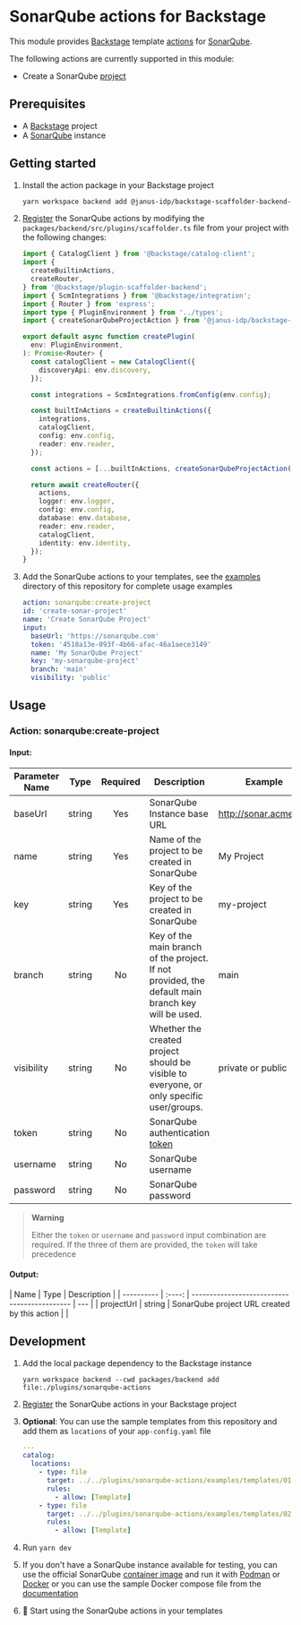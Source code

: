 # SonarQube actions for Backstage

This module provides [Backstage](https://backstage.io/) template [actions](https://backstage.io/docs/features/software-templates/builtin-actions) for [SonarQube](https://docs.sonarqube.org/latest/).

The following actions are currently supported in this module:

- Create a SonarQube [project](https://docs.sonarqube.org/latest/user-guide/project-page/)

## Prerequisites

- A [Backstage](https://backstage.io/docs/getting-started/) project
- A [SonarQube](https://docs.sonarqube.org/latest/) instance

## Getting started

1. Install the action package in your Backstage project
   ```bash
   yarn workspace backend add @janus-idp/backstage-scaffolder-backend-module-sonarqube
   ```
2. [Register](https://backstage.io/docs/features/software-templates/writing-custom-actions#registering-custom-actions) the SonarQube actions by modifying the `packages/backend/src/plugins/scaffolder.ts` file from your project with the following changes:

   ```ts
   import { CatalogClient } from '@backstage/catalog-client';
   import {
     createBuiltinActions,
     createRouter,
   } from '@backstage/plugin-scaffolder-backend';
   import { ScmIntegrations } from '@backstage/integration';
   import { Router } from 'express';
   import type { PluginEnvironment } from '../types';
   import { createSonarQubeProjectAction } from '@janus-idp/backstage-scaffolder-backend-module-sonarqube';

   export default async function createPlugin(
     env: PluginEnvironment,
   ): Promise<Router> {
     const catalogClient = new CatalogClient({
       discoveryApi: env.discovery,
     });

     const integrations = ScmIntegrations.fromConfig(env.config);

     const builtInActions = createBuiltinActions({
       integrations,
       catalogClient,
       config: env.config,
       reader: env.reader,
     });

     const actions = [...builtInActions, createSonarQubeProjectAction()];

     return await createRouter({
       actions,
       logger: env.logger,
       config: env.config,
       database: env.database,
       reader: env.reader,
       catalogClient,
       identity: env.identity,
     });
   }
   ```

3. Add the SonarQube actions to your templates, see the [examples](./examples/templates) directory of this repository for complete usage examples
   ```yaml
   action: sonarqube:create-project
   id: 'create-sonar-project'
   name: 'Create SonarQube Project'
   input:
     baseUrl: 'https://sonarqube.com'
     token: '4518a13e-093f-4b66-afac-46a1aece3149'
     name: 'My SonarQube Project'
     key: 'my-sonarqube-project'
     branch: 'main'
     visibility: 'public'
   ```

## Usage

### Action: sonarqube:create-project

#### Input:

| Parameter Name |  Type  | Required | Description                                                                                                              | Example               |
| -------------- | :----: | :------: | ------------------------------------------------------------------------------------------------------------------------ | --------------------- |
| baseUrl        | string |   Yes    | SonarQube Instance base URL                                                                                              | http://sonar.acme.org |
| name           | string |   Yes    | Name of the project to be created in SonarQube                                                                           | My Project            |
| key            | string |   Yes    | Key of the project to be created in SonarQube                                                                            | my-project            |
| branch         | string |    No    | Key of the main branch of the project. If not provided, the default main branch key will be used.                        | main                  |
| visibility     | string |    No    | Whether the created project should be visible to everyone, or only specific user/groups.                                 | private or public     |
| token          | string |    No    | SonarQube authentication [token](https://docs.sonarqube.org/latest/user-guide/user-account/generating-and-using-tokens/) |                       |
| username       | string |    No    | SonarQube username                                                                                                       |                       |
| password       | string |    No    | SonarQube password                                                                                                       |                       |

> **Warning**
>
> Either the `token` or `username` and `password` input combination are required.
> If the three of them are provided, the `token` will take precedence

#### Output:

| Name       |  Type  | Description                                  |
| ---------- | :----: | -------------------------------------------- | --- |
| projectUrl | string | SonarQube project URL created by this action |     |

## Development

1. Add the local package dependency to the Backstage instance
   ```shell
   yarn workspace backend --cwd packages/backend add file:./plugins/sonarqube-actions
   ```
2. [Register](#getting-started) the SonarQube actions in your Backstage project
3. **Optional**: You can use the sample templates from this repository and add them as `locations` of your `app-config.yaml` file

   ```yaml
   ---
   catalog:
     locations:
       - type: file
         target: ../../plugins/sonarqube-actions/examples/templates/01-sonar-template.yaml
         rules:
           - allow: [Template]
       - type: file
         target: ../../plugins/sonarqube-actions/examples/templates/02-sonar-template.yaml
         rules:
           - allow: [Template]
   ```

4. Run `yarn dev`
5. If you don't have a SonarQube instance available for testing, you can use the official SonarQube [container image](https://hub.docker.com/_/sonarqube/) and run it with [Podman](https://podman.io/) or [Docker](https://docker.io/) or you can use the sample Docker compose file from the [documentation](https://docs.sonarqube.org/latest/setup-and-upgrade/install-the-server/#installing-sonarqube-from-the-docker-image)
6. :rocket: Start using the SonarQube actions in your templates

